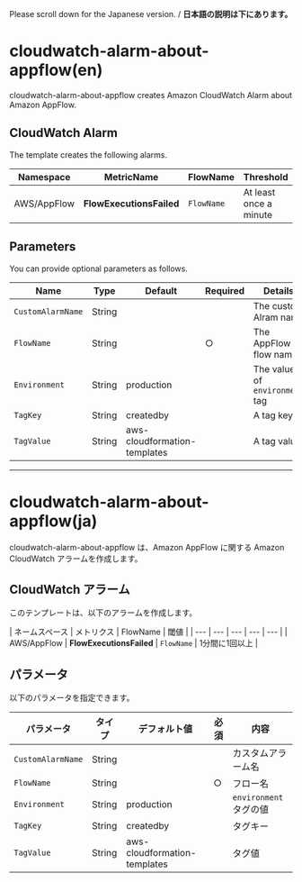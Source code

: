 Please scroll down for the Japanese version. / **日本語の説明は下にあります。**

# cloudwatch-alarm-about-appflow(en)

cloudwatch-alarm-about-appflow creates Amazon CloudWatch Alarm about Amazon AppFlow.

## CloudWatch Alarm

The template creates the following alarms.

| Namespace | MetricName | FlowName | Threshold |
| --- | --- | --- | --- |
| AWS/AppFlow | **FlowExecutionsFailed** | `FlowName` | At least once a minute | 

## Parameters

You can provide optional parameters as follows.

| Name | Type | Default | Required | Details | 
| --- | --- | --- | --- | --- |
| `CustomAlarmName` | String | | | The custom Alram name |
| `FlowName` | String | | ○ | The AppFlow flow name |
| `Environment` | String | production | | The value of `environment` tag |
| `TagKey` | String | createdby | | A tag key |
| `TagValue` | String | aws-cloudformation-templates | | A tag value |

---------------------------------------

# cloudwatch-alarm-about-appflow(ja)

cloudwatch-alarm-about-appflow は、Amazon AppFlow に関する Amazon CloudWatch アラームを作成します。

## CloudWatch アラーム

このテンプレートは、以下のアラームを作成します。

| ネームスペース | メトリクス | FlowName | 閾値 |
| --- | --- | --- | --- | --- |
| AWS/AppFlow | **FlowExecutionsFailed** | `FlowName` | 1分間に1回以上 | 

## パラメータ

以下のパラメータを指定できます。

| パラメータ | タイプ | デフォルト値 | 必須 | 内容 | 
| --- | --- | --- | --- | --- |
| `CustomAlarmName` | String | | | カスタムアラーム名 |
| `FlowName` | String | | ○ | フロー名 |
| `Environment` | String | production | | `environment` タグの値 |
| `TagKey` | String | createdby | | タグキー |
| `TagValue` | String | aws-cloudformation-templates | | タグ値 |